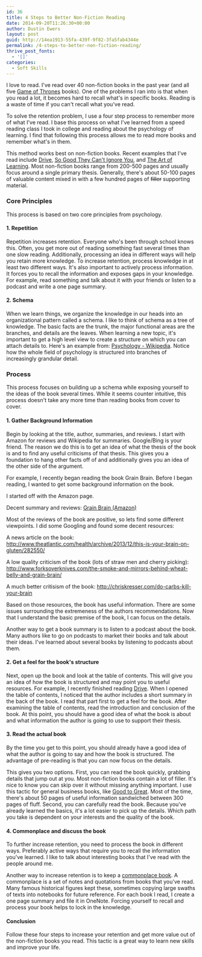 ```yaml
---
id: 36
title: 4 Steps to Better Non-Fiction Reading
date: 2014-09-20T11:26:30+00:00
author: Dustin Ewers
layout: post
guid: http://14ea1913-55fa-439f-9f82-3fa5fab4344e
permalink: /4-steps-to-better-non-fiction-reading/
thrive_post_fonts:
  - '[]'
categories:
  - Soft Skills
---
```

I love to read. I've read over 40 non-fiction books in the past year (and all five <a href="http://www.amazon.com/exec/obidos/ASIN/B00957T6X6/thweofdujew-20">Game of Thrones</a> books). One of the problems I ran into is that when you read a lot, it becomes hard to recall what's in specific books. Reading is a waste of time if you can't recall what you've read.

To solve the retention problem, I use a four step process to remember more of what I've read. I base this process on what I've learned from a speed reading class I took in college and reading about the psychology of learning. I find that following this process allows me to read more books and remember what's in them.

This method works best on non-fiction books. Recent examples that I've read include <a href="http://www.amazon.com/exec/obidos/ASIN/1594484805/thweofdujew-20">Drive</a>, <a href="http://www.amazon.com/exec/obidos/ASIN/B0076DDBJ6/thweofdujew-20">So Good They Can't Ignore You</a>, and <a href="http://www.amazon.com/exec/obidos/ASIN/B000QCQ970/thweofdujew-20">The Art of Learning</a>. Most non-fiction books range from 200-500 pages and usually focus around a single primary thesis. Generally, there's about 50-100 pages of valuable content mixed in with a few hundred pages of <del>filler</del> supporting material.

<h3 id="coreprinciples">Core Principles</h3>

This process is based on two core principles from psychology.

<h4 id="1repetition">1. Repetition</h4>

Repetition increases retention. Everyone who's been through school knows this. Often, you get more out of reading something fast several times than one slow reading. Additionally, processing an idea in different ways will help you retain more knowledge. To increase retention, process knowledge in at least two different ways. It's also important to actively process information. It forces you to recall the information and exposes gaps in your knowledge. For example, read something and talk about it with your friends or listen to a podcast and write a one page summary.

<h4 id="2schema">2. Schema</h4>

When we learn things, we organize the knowledge in our heads into an organizational pattern called a schema. I like to think of schema as a tree of knowledge. The basic facts are the trunk, the major functional areas are the branches, and details are the leaves. When learning a new topic, it's important to get a high level view to create a structure on which you can attach details to. Here's an example from: <a href="http://en.wikipedia.org/wiki/Psychologyhttp://en.wikipedia.org/wiki/Psychology">Psychology - Wikipedia</a>. Notice how the whole field of psychology is structured into branches of increasingly grandular detail.

<h3 id="process">Process</h3>

This process focuses on building up a schema while exposing yourself to the ideas of the book several times. While it seems counter intuitive, this process doesn't take any more time than reading books from cover to cover.

<h4 id="1gatherbackgroundinformation">1. Gather Background Information</h4>

Begin by looking at the title, author, summaries, and reviews. I start with Amazon for reviews and Wikipedia for summaries. Google/Bing is your friend. The reason we do this is to get an idea of what the thesis of the book is and to find any useful criticisms of that thesis. This gives you a foundation to hang other facts off of and additionally gives you an idea of the other side of the argument.

For example, I recently began reading the book Grain Brain. Before I began reading, I wanted to get some background information on the book.

I started off with the Amazon page.

Decent summary and reviews:
<a href="http://www.amazon.com/exec/obidos/ASIN/031623480X/thweofdujew-20">Grain Brain (Amazon)</a>

Most of the reviews of the book are positive, so lets find some different viewpoints. I did some Googling and found some decent resources:

A news article on the book:
<a href="http://www.theatlantic.com/health/archive/2013/12/this-is-your-brain-on-gluten/282550/">http://www.theatlantic.com/health/archive/2013/12/this-is-your-brain-on-gluten/282550/</a>

A low quality criticism of the book (lots of straw men and cherry picking):
<a href="http://www.forksoverknives.com/the-smoke-and-mirrors-behind-wheat-belly-and-grain-brain/">http://www.forksoverknives.com/the-smoke-and-mirrors-behind-wheat-belly-and-grain-brain/</a>

A much better critisism of the book:
<a href="http://chriskresser.com/do-carbs-kill-your-brain">http://chriskresser.com/do-carbs-kill-your-brain</a>

Based on those resources, the book has useful information. There are some issues surrounding the extremeness of the authors recommendations. Now that I understand the basic premise of the book, I can focus on the details.

Another way to get a book summary is to listen to a podcast about the book. Many authors like to go on podcasts to market their books and talk about their ideas. I've learned about several books by listening to podcasts about them.

<h4 id="2getafeelforthebooksstructure">2. Get a feel for the book's structure</h4>

Next, open up the book and look at the table of contents. This will give you an idea of how the book is structured and may point you to useful resources. For example, I recently finished reading <a href="http://www.amazon.com/exec/obidos/ASIN/1594484805/thweofdujew-20">Drive</a>. When I opened the table of contents, I noticed that the author includes a short summary in the back of the book. I read that part first to get a feel for the book. After examining the table of contents, read the introduction and conclusion of the book. At this point, you should have a good idea of what the book is about and what information the author is going to use to support their thesis.

<h4 id="3readtheactualbook">3. Read the actual book</h4>

By the time you get to this point, you should already have a good idea of what the author is going to say and how the book is structured. The advantage of pre-reading is that you can now focus on the details.

This gives you two options. First, you can read the book quickly, grabbing details that jump out at you. Most non-fiction books contain a lot of filler. It's nice to know you can skip over it without missing anything important. I use this tactic for general business books, like <a href="http://www.amazon.com/exec/obidos/ASIN/0066620996/thweofdujew-20">Good to Great</a>. Most of the time, there's about 50 pages of useful information sandwiched between 300 pages of fluff. Second, you can carefully read the book. Because you've already learned the basics, it's a lot easier to pick up the details. Which path you take is dependent on your interests and the quality of the book.

<h4 id="4commonplaceanddiscussthebook">4. Commonplace and discuss the book</h4>

To further increase retention, you need to process the book in different ways. Preferably active ways that require you to recall the information you've learned. I like to talk about interesting books that I've read with the people around me.

Another way to increase retention is to keep a <a href="http://www.ryanholiday.net/how-and-why-to-keep-a-commonplace-book/">commonplace book</a>. A commonplace is a set of notes and quotations from books that you've read. Many famous historical figures kept these, sometimes copying large swaths of texts into notebooks for future reference. For each book I read, I create a one page summary and file it in OneNote. Forcing yourself to recall and process your book helps to lock in the knowledge.

<h4 id="conclusion">Conclusion</h4>

Follow these four steps to increase your retention and get more value out of the non-fiction books you read. This tactic is a great way to learn new skills and improve your life.